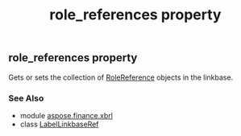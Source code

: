 ﻿---
title: role_references property
second_title: Aspose.Finance for Python via .NET API References
description: 
type: docs
weight: 90
url: /python-net/aspose.finance.xbrl/labellinkbaseref/role_references/
is_root: false
---

## role_references property


Gets or sets the collection of [RoleReference](/finance/python-net/aspose.finance.xbrl/rolereference) objects in the linkbase.

### See Also
* module [aspose.finance.xbrl](../../)
* class [LabelLinkbaseRef](/finance/python-net/aspose.finance.xbrl/labellinkbaseref)
